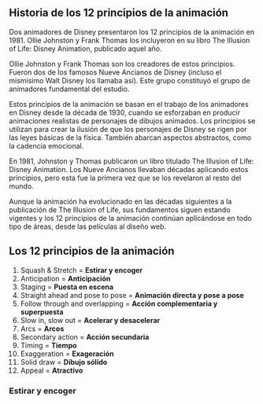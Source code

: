 ## Historia de los 12 principios de la animación
Dos animadores de Disney presentaron los 12 principios de la animación en 1981. Ollie Johnston y Frank Thomas los incluyeron en su libro The Illusion of Life: Disney Animation, publicado aquel año.

Ollie Johnston y Frank Thomas son los creadores de estos principios. Fueron dos de los famosos Nueve Ancianos de Disney (incluso el mismísimo Walt Disney los llamaba así). Este grupo constituyó el grupo de animadores fundamental del estudio.

Estos principios de la animación se basan en el trabajo de los animadores en Disney desde la década de 1930, cuando se esforzaban en producir animaciones realistas de personajes de dibujos animados. Los principios se utilizan para crear la ilusión de que los personajes de Disney se rigen por las leyes básicas de la física. También abarcan aspectos abstractos, como la cadencia emocional.

En 1981, Johnston y Thomas publicaron un libro titulado The Illusion of Life: Disney Animation. Los Nueve Ancianos llevaban décadas aplicando estos principios, pero esta fue la primera vez que se los revelaron al resto del mundo.

Aunque la animación ha evolucionado en las décadas siguientes a la publicación de The Illusion of Life, sus fundamentos siguen estando vigentes y los 12 principios de la animación continúan aplicándose en todo tipo de áreas, desde las películas al diseño web.

## Los 12 principios de la animación
1. Squash & Stretch = **Estirar y encoger**
2. Anticipation = **Anticipación**
3. Staging = **Puesta en escena**
4. Straight ahead and pose to pose = **Animación directa y pose a pose**
5. Follow through and overlapping = **Acción complementaria y superpuesta**
6. Slow in, slow out = **Acelerar y desacelerar**
7. Arcs = **Arcos**
8. Secondary action = **Acción secundaria**
9. Timing = **Tiempo**
10. Exaggeration = **Exageración**
11. Solid draw = **Dibujo sólido**
12. Appeal = **Atractivo**
### Estirar y encoger
